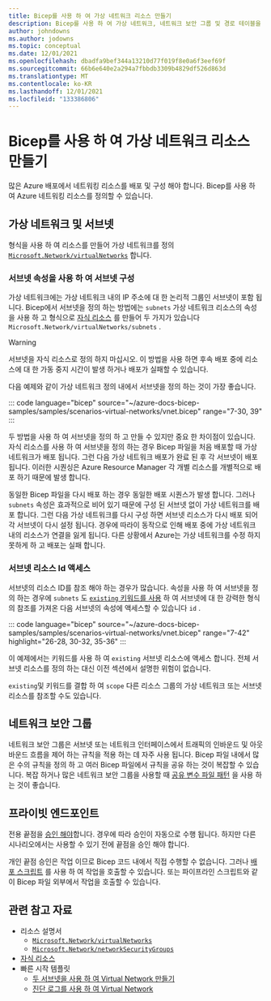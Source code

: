 ```yaml
---
title: Bicep를 사용 하 여 가상 네트워크 리소스 만들기
description: Bicep를 사용 하 여 가상 네트워크, 네트워크 보안 그룹 및 경로 테이블을 만드는 방법을 설명 합니다.
author: johndowns
ms.author: jodowns
ms.topic: conceptual
ms.date: 12/01/2021
ms.openlocfilehash: dbadfa9bef344a13210d77f019f8e0a6f3eef69f
ms.sourcegitcommit: 66b6e640e2a294a7fbbdb3309b4829df526d863d
ms.translationtype: MT
ms.contentlocale: ko-KR
ms.lasthandoff: 12/01/2021
ms.locfileid: "133386806"
---
```

# <a name="create-virtual-network-resources-by-using-bicep"></a>Bicep를 사용 하 여 가상 네트워크 리소스 만들기

많은 Azure 배포에서 네트워킹 리소스를 배포 및 구성 해야 합니다. Bicep를 사용 하 여 Azure 네트워킹 리소스를 정의할 수 있습니다.

## <a name="virtual-networks-and-subnets"></a>가상 네트워크 및 서브넷

형식을 사용 하 여 리소스를 만들어 가상 네트워크를 정의 [`Microsoft.Network/virtualNetworks`](/azure/templates/microsoft.network/virtualnetworks?tabs=bicep) 합니다.

### <a name="configure-subnets-by-using-the-subnets-property"></a>서브넷 속성을 사용 하 여 서브넷 구성

가상 네트워크에는 가상 네트워크 내의 IP 주소에 대 한 논리적 그룹인 서브넷이 포함 됩니다. Bicep에서 서브넷을 정의 하는 방법에는 `subnets` 가상 네트워크 리소스의 속성을 사용 하 고 형식으로 [자식 리소스](child-resource-name-type.md) 를 만들어 두 가지가 있습니다 `Microsoft.Network/virtualNetworks/subnets` .

> [!WARNING]
> 서브넷을 자식 리소스로 정의 하지 마십시오. 이 방법을 사용 하면 후속 배포 중에 리소스에 대 한 가동 중지 시간이 발생 하거나 배포가 실패할 수 있습니다.

다음 예제와 같이 가상 네트워크 정의 내에서 서브넷을 정의 하는 것이 가장 좋습니다.

::: code language="bicep" source="~/azure-docs-bicep-samples/samples/scenarios-virtual-networks/vnet.bicep" range="7-30, 39" :::

두 방법을 사용 하 여 서브넷을 정의 하 고 만들 수 있지만 중요 한 차이점이 있습니다. 자식 리소스를 사용 하 여 서브넷을 정의 하는 경우 Bicep 파일을 처음 배포할 때 가상 네트워크가 배포 됩니다. 그런 다음 가상 네트워크 배포가 완료 된 후 각 서브넷이 배포 됩니다. 이러한 시퀀싱은 Azure Resource Manager 각 개별 리소스를 개별적으로 배포 하기 때문에 발생 합니다.

동일한 Bicep 파일을 다시 배포 하는 경우 동일한 배포 시퀀스가 발생 합니다. 그러나 `subnets` 속성은 효과적으로 비어 있기 때문에 구성 된 서브넷 없이 가상 네트워크를 배포 합니다. 그런 다음 가상 네트워크를 다시 구성 하면 서브넷 리소스가 다시 배포 되어 각 서브넷이 다시 설정 됩니다. 경우에 따라이 동작으로 인해 배포 중에 가상 네트워크 내의 리소스가 연결을 잃게 됩니다. 다른 상황에서 Azure는 가상 네트워크를 수정 하지 못하게 하 고 배포는 실패 합니다.

### <a name="access-subnet-resource-ids"></a>서브넷 리소스 Id 액세스

서브넷의 리소스 ID를 참조 해야 하는 경우가 많습니다. 속성을 사용 하 여 서브넷을 정의 하는 경우에 `subnets` 도 [ `existing` 키워드를 사용](resource-declaration.md#existing-resources) 하 여 서브넷에 대 한 강력한 형식의 참조를 가져온 다음 서브넷의 속성에 액세스할 수 있습니다 `id` .

::: code language="bicep" source="~/azure-docs-bicep-samples/samples/scenarios-virtual-networks/vnet.bicep" range="7-42" highlight="26-28, 30-32, 35-36" :::

이 예제에서는 키워드를 사용 하 여 `existing` 서브넷 리소스에 액세스 합니다. 전체 서브넷 리소스를 정의 하는 대신 이전 섹션에서 설명한 위험이 없습니다.

`existing`및 키워드를 결합 하 여 `scope` 다른 리소스 그룹의 가상 네트워크 또는 서브넷 리소스를 참조할 수도 있습니다.

## <a name="network-security-groups"></a>네트워크 보안 그룹

네트워크 보안 그룹은 서브넷 또는 네트워크 인터페이스에서 트래픽의 인바운드 및 아웃 바운드 흐름을 제어 하는 규칙을 적용 하는 데 자주 사용 됩니다. Bicep 파일 내에서 많은 수의 규칙을 정의 하 고 여러 Bicep 파일에서 규칙을 공유 하는 것이 복잡할 수 있습니다. 복잡 하거나 많은 네트워크 보안 그룹을 사용할 때 [공유 변수 파일 패턴](patterns-shared-variable-file.md) 을 사용 하는 것이 좋습니다.

## <a name="private-endpoints"></a>프라이빗 엔드포인트

전용 끝점을 [승인 해야](../../private-link/manage-private-endpoint.md)합니다. 경우에 따라 승인이 자동으로 수행 됩니다. 하지만 다른 시나리오에서는 사용할 수 있기 전에 끝점을 승인 해야 합니다.

개인 끝점 승인은 작업 이므로 Bicep 코드 내에서 직접 수행할 수 없습니다. 그러나 [배포 스크립트](../templates/deployment-script-template.md) 를 사용 하 여 작업을 호출할 수 있습니다. 또는 파이프라인 스크립트와 같이 Bicep 파일 외부에서 작업을 호출할 수 있습니다.

## <a name="related-resources"></a>관련 참고 자료

- 리소스 설명서
  - [`Microsoft.Network/virtualNetworks`](/azure/templates/microsoft.network/virtualNetworks?tabs=bicep)
  - [`Microsoft.Network/networkSecurityGroups`](/azure/templates/microsoft.network/networksecuritygroups?tabs=bicep)
- [자식 리소스](child-resource-name-type.md)
- 빠른 시작 템플릿
  - [두 서브넷을 사용 하 여 Virtual Network 만들기](https://azure.microsoft.com/resources/templates/vnet-two-subnets/)
  - [진단 로그를 사용 하 여 Virtual Network](https://github.com/Azure/azure-quickstart-templates/tree/master/quickstarts/microsoft.network/vnet-create-with-diagnostic-logs)
 